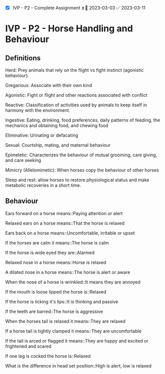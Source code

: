 - [x] IVP - P2 - Complete Assignment ⏫ 📅 2023-03-03 ✅ 2023-03-11

# IVP - P2 - Horse Handling and Behaviour

## Definitions 

Herd: Prey animals that rely on the flight vs fight instinct (agonistic behaviour).

Gregarious: Associate with their own kind

Agonistic: Fight or flight and other reactions associated with conflict

Reactive: Classification of activities used by animals to keep itself in harmony with the environment.

Ingestive: Eating, drinking, food preferences, daily patterns of feeding, the mechanics and obtaining food, and chewing food

Eliminative: Urinating or defacating

Sexual: Courtship, mating, and maternal behaviour

Epimeletic: Characterizes the behaviour of mutual grooming, care giving, and care seeking

Mimicry (Allelomimetic): When horses copy the behaviour of other horses

Sleep and rest: allow horses to restore physiological status and make metabolic recoveries in a short time.

## Behaviour

Ears forward on a horse means::Paying attention or alert

Relaxed ears on a horse means::That the horse is relaxed

Ears back on a horse means::Uncomfortable, irritable or upset

If the horses are calm it means::The horse is calm

If the horse is wide eyed they are::Alarmed

Relaxed nose in a horse means::Horse is relaxed

A dilated nose in a horse means::The horse is alert or aware

When the nose of a horse is wrinkled::It means they are annoyed

If the mouth is loose lipped the horse is::Relaxed

If the horse is licking it's lips::It is thinking and passive

If the teeth are barred::The horse is aggressive

When the horses tail is relaxed it means::They are relaxed

If a horse tail is tightly clamped it means::They are uncomfortable

If the tail is arced or flagged it means::They are happy and excited or frightened and scared

If one leg is cocked the horse is::Relaxed

What is the difference in head set position::High is alert, low is relaxed


